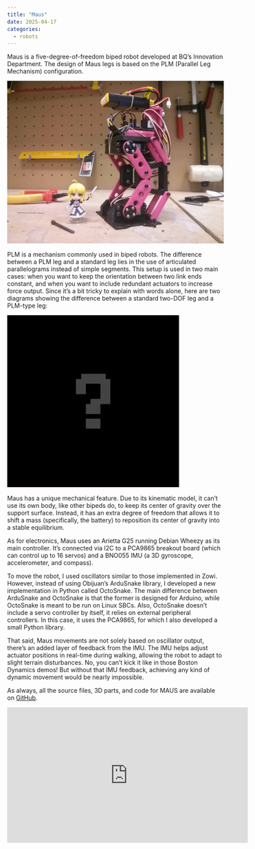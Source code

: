 ```yaml
---
title: "Maus"
date: 2025-04-17
categories:
  - robots
---
```


Maus is a five-degree-of-freedom biped robot developed at BQ’s Innovation Department. The design of Maus legs is based on the PLM (Parallel Leg Mechanism) configuration.

![Maus](/assets/images/maus.jpg)

PLM is a mechanism commonly used in biped robots. The difference between a PLM leg and a standard leg lies in the use of articulated parallelograms instead of simple segments. This setup is used in two main cases: when you want to keep the orientation between two link ends constant, and when you want to include redundant actuators to increase force output. Since it’s a bit tricky to explain with words alone, here are two diagrams showing the difference between a standard two-DOF leg and a PLM-type leg:

![diagram](/assets/images/empty.jpg)

Maus has a unique mechanical feature. Due to its kinematic model, it can’t use its own body, like other bipeds do, to keep its center of gravity over the support surface. Instead, it has an extra degree of freedom that allows it to shift a mass (specifically, the battery) to reposition its center of gravity into a stable equilibrium.

As for electronics, Maus uses an Arietta G25 running Debian Wheezy as its main controller. It’s connected via I2C to a PCA9865 breakout board (which can control up to 16 servos) and a BNO055 IMU (a 3D gyroscope, accelerometer, and compass).

To move the robot, I used oscillators similar to those implemented in Zowi. However, instead of using Obijuan’s ArduSnake library, I developed a new implementation in Python called OctoSnake. The main difference between ArduSnake and OctoSnake is that the former is designed for Arduino, while OctoSnake is meant to be run on Linux SBCs. Also, OctoSnake doesn’t include a servo controller by itself, it relies on external peripheral controllers. In this case, it uses the PCA9865, for which I also developed a small Python library.

That said, Maus movements are not solely based on oscillator output, there’s an added layer of feedback from the IMU. The IMU helps adjust actuator positions in real-time during walking, allowing the robot to adapt to slight terrain disturbances. No, you can’t kick it like in those Boston Dynamics demos! But without that IMU feedback, achieving any kind of dynamic movement would be nearly impossible.

As always, all the source files, 3D parts, and code for MAUS are available on [GitHub](https://www.github.com/javierih/maus).

<iframe width="560" height="315" src="https://www.youtube.com/embed/Y95A_eKOkUo?si=wIL0JZQ4M6vQZ4nH" title="YouTube video player" frameborder="0" allow="accelerometer; autoplay; clipboard-write; encrypted-media; gyroscope; picture-in-picture; web-share" referrerpolicy="strict-origin-when-cross-origin" allowfullscreen></iframe>